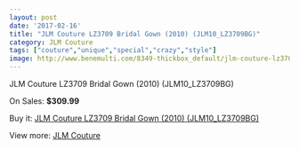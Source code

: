 ```yaml
---
layout: post
date: '2017-02-16'
title: "JLM Couture LZ3709 Bridal Gown (2010) (JLM10_LZ3709BG)"
category: JLM Couture
tags: ["couture","unique","special","crazy","style"]
image: http://www.benemulti.com/8349-thickbox_default/jlm-couture-lz3709-bridal-gown-2010-jlm10lz3709bg.jpg
---
```

JLM Couture LZ3709 Bridal Gown (2010) (JLM10_LZ3709BG)

On Sales: **$309.99**
<a href="https://www.benemulti.com/en/jlm-couture/3198-jlm-couture-lz3709-bridal-gown-2010-jlm10lz3709bg.html"><amp-img layout="responsive" width="600" height="600" src="//www.benemulti.com/8349-thickbox_default/jlm-couture-lz3709-bridal-gown-2010-jlm10lz3709bg.jpg" alt="JLM Couture LZ3709 Bridal Gown (2010) (JLM10_LZ3709BG) 0" /></a>
<a href="https://www.benemulti.com/en/jlm-couture/3198-jlm-couture-lz3709-bridal-gown-2010-jlm10lz3709bg.html"><amp-img layout="responsive" width="600" height="600" src="//www.benemulti.com/8351-thickbox_default/jlm-couture-lz3709-bridal-gown-2010-jlm10lz3709bg.jpg" alt="JLM Couture LZ3709 Bridal Gown (2010) (JLM10_LZ3709BG) 1" /></a>
<a href="https://www.benemulti.com/en/jlm-couture/3198-jlm-couture-lz3709-bridal-gown-2010-jlm10lz3709bg.html"><amp-img layout="responsive" width="600" height="600" src="//www.benemulti.com/8350-thickbox_default/jlm-couture-lz3709-bridal-gown-2010-jlm10lz3709bg.jpg" alt="JLM Couture LZ3709 Bridal Gown (2010) (JLM10_LZ3709BG) 2" /></a>

Buy it: [JLM Couture LZ3709 Bridal Gown (2010) (JLM10_LZ3709BG)](https://www.benemulti.com/en/jlm-couture/3198-jlm-couture-lz3709-bridal-gown-2010-jlm10lz3709bg.html "JLM Couture LZ3709 Bridal Gown (2010) (JLM10_LZ3709BG)")

View more: [JLM Couture](https://www.benemulti.com/en/33-jlm-couture "JLM Couture")